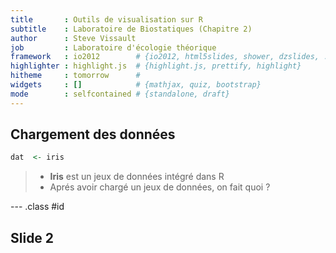 ```yaml
---
title       : Outils de visualisation sur R
subtitle    : Laboratoire de Biostatiques (Chapitre 2)
author      : Steve Vissault
job         : Laboratoire d'écologie théorique
framework   : io2012        # {io2012, html5slides, shower, dzslides, ...}
highlighter : highlight.js  # {highlight.js, prettify, highlight}
hitheme     : tomorrow      # 
widgets     : []            # {mathjax, quiz, bootstrap}
mode        : selfcontained # {standalone, draft}
---
```


## Chargement des données


```r
dat  <- iris
```
> - **Iris** est un jeux de données intégré dans R
> - Aprés avoir chargé un jeux de données, on fait quoi ?

--- .class #id 

## Slide 2




